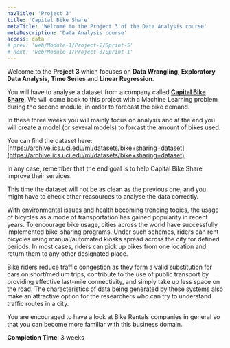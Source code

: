 ```yaml
---
navTitle: 'Project 3'
title: 'Capital Bike Share'
metaTitle: 'Welcome to the Project 3 of the Data Analysis course'
metaDescription: 'Data Analysis course'
access: data
# prev: 'web/Module-1/Project-2/Sprint-5'
# next: 'web/Module-1/Project-3/Sprint-1'
---
```


Welcome to the **Project 3** which focuses on **Data Wrangling**, **Exploratory Data Analysis**, **Time Series** and **Linear Regression**.

You will have to analyse a dataset from a company called **[Capital Bike Share](https://www.capitalbikeshare.com/)**. We will come back to this project with a Machine Learning problem during the second module, in order to forecast the bike demand.

In these three weeks you will mainly focus on analysis and at the end you will create a model (or several models) to forcast the amount of bikes used.

You can find the dataset here: [https://archive.ics.uci.edu/ml/datasets/bike+sharing+dataset](https://archive.ics.uci.edu/ml/datasets/bike+sharing+dataset)

In any case, remember that the end goal is to help Capital Bike Share improve their services.

This time the dataset will not be as clean as the previous one, and you might have to check other reasources to analyse the data correctly.

With environmental issues and health becoming trending topics, the usage of bicycles as a mode of transportation has gained popularity in recent years. To encourage bike usage, cities across the world have successfully implemented bike-sharing programs. Under such schemes, riders can rent bicycles using manual/automated kiosks spread across the city for defined periods. In most cases, riders can pick up bikes from one location and return them to any other designated place.

Bike riders reduce traffic congestion as they form a valid substitution for cars on short/medium trips, contribute to the use of public transport by providing effective last-mile connectivity, and simply take up less space on the road. The characteristics of data being generated by these systems also make an attractive option for the researchers who can try to understand traffic routes in a city.

You are encouraged to have a look at Bike Rentals companies in general so that you can become more familiar with this business domain.

**Completion Time**: 3 weeks
